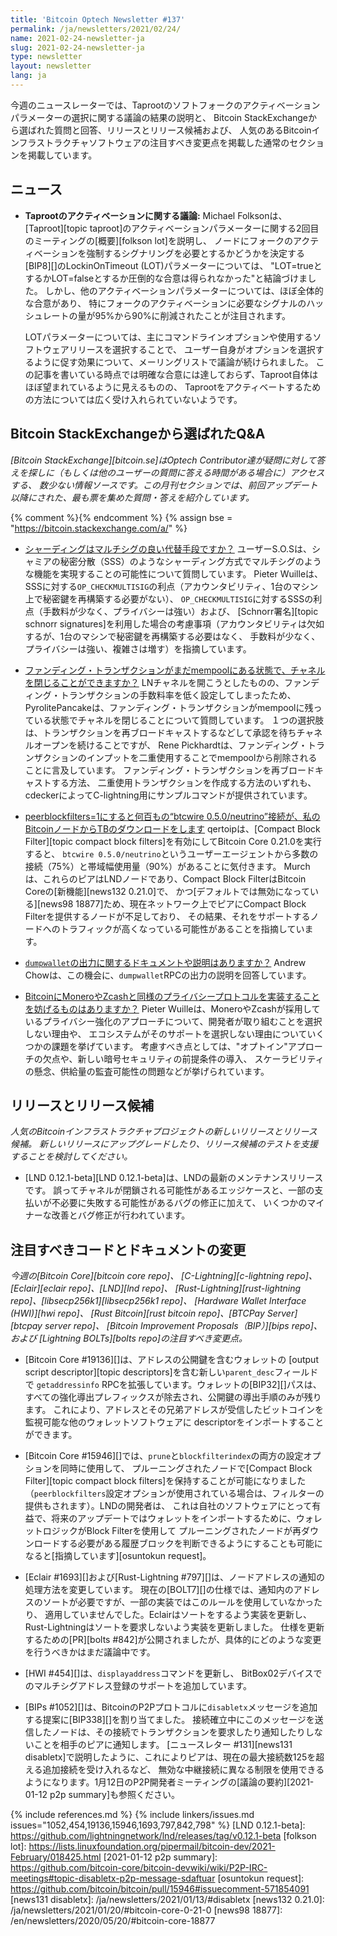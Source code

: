 ```yaml
---
title: 'Bitcoin Optech Newsletter #137'
permalink: /ja/newsletters/2021/02/24/
name: 2021-02-24-newsletter-ja
slug: 2021-02-24-newsletter-ja
type: newsletter
layout: newsletter
lang: ja
---
```

今週のニュースレーターでは、Taprootのソフトフォークのアクティベーションパラメーターの選択に関する議論の結果の説明と、
Bitcoin StackExchangeから選ばれた質問と回答、リリースとリリース候補および、
人気のあるBitcoinインフラストラクチャソフトウェアの注目すべき変更点を掲載した通常のセクションを掲載しています。

## ニュース

- **Taprootのアクティベーションに関する議論:** Michael Folksonは、
  [Taproot][topic taproot]のアクティベーションパラメーターに関する2回目のミーティングの[概要][folkson lot]を説明し、
  ノードにフォークのアクティベーションを強制するシグナリングを必要とするかどうかを決定する[BIP8][]のLockinOnTimeout (LOT)パラメーターについては、
  "LOT=trueとするかLOT=falseとするか圧倒的な合意は得られなかった"と結論づけました。
  しかし、他のアクティベーションパラメーターについては、ほぼ全体的な合意があり、
  特にフォークのアクティベーションに必要なシグナルのハッシュレートの量が95%から90%に削減されたことが注目されます。

    LOTパラメーターについては、主にコマンドラインオプションや使用するソフトウェアリリースを選択することで、
    ユーザー自身がオプションを選択するように促す効果について、メーリングリストで議論が続けられました。
    この記事を書いている時点では明確な合意には達しておらず、Taproot自体はほぼ望まれているように見えるものの、
    Taprootをアクティベートするための方法については広く受け入れられていないようです。

## Bitcoin StackExchangeから選ばれたQ&A

*[Bitcoin StackExchange][bitcoin.se]はOptech Contributor達が疑問に対して答えを探しに（もしくは他のユーザーの質問に答える時間がある場合に）アクセスする、
数少ない情報ソースです。この月刊セクションでは、前回アップデート以降にされた、最も票を集めた質問・答えを紹介しています。*

{% comment %}<!-- https://bitcoin.stackexchange.com/search?tab=votes&q=created%3a1m..%20is%3aanswer -->{% endcomment %}
{% assign bse = "https://bitcoin.stackexchange.com/a/" %}

- [<!--is-sharding-a-good-alternative-to-multisig-->シャーディングはマルチシグの良い代替手段ですか？]({{bse}}102007)
  ユーザーS.O.Sは、シャミアの秘密分散（SSS）のようなシャーディング方式でマルチシグのような機能を実現することの可能性について質問しています。
  Pieter Wuilleは、SSSに対する`OP_CHECKMULTISIG`の利点（アカウンタビリティ、1台のマシン上で秘密鍵を再構築する必要がない）、
  `OP_CHECKMULTISIG`に対するSSSの利点（手数料が少なく、プライバシーは強い）および、
  [Schnorr署名][topic schnorr signatures]を利用した場合の考慮事項（アカウンタビリティは欠如するが、1台のマシンで秘密鍵を再構築する必要はなく、
  手数料が少なく、プライバシーは強い、複雑さは増す）を指摘しています。

- [<!--can-a-channel-be-closed-while-the-funding-tx-is-still-stuck-in-the-mempool-->ファンディング・トランザクションがまだmempoolにある状態で、チャネルを閉じることができますか？]({{bse}}102180)
  LNチャネルを開こうとしたものの、ファンディング・トランザクションの手数料率を低く設定してしまったため、
  PyrolitePancakeは、ファンディング・トランザクションがmempoolに残っている状態でチャネルを閉じることについて質問しています。
  １つの選択肢は、トランザクションを再ブロードキャストするなどして承認を待ちチャネルオープンを続けることですが、
  Rene Pickhardtは、ファンディング・トランザクションのインプットを二重使用することでmempoolから削除されることに言及しています。
  ファンディング・トランザクションを再ブロードキャストする方法、
  二重使用トランザクションを作成する方法のいずれも、cdeckerによってC-lightning用にサンプルコマンドが提供されています。

- [<!--with-peerblockfilters-1-hundreds-of-btcwire-0-5-0-neutrino-connections-are-downloading-tb-from-my-bitcoin-node-->peerblockfilters=1にすると何百もの“btcwire 0.5.0/neutrino”接続が、私のBitcoinノードからTBのダウンロードをします]({{bse}}102263)
  qertoipは、[Compact Block Filter][topic compact block filters]を有効にしてBitcoin Core 0.21.0を実行すると、
  `btcwire 0.5.0/neutrino`というユーザーエージェントから多数の接続（75%）と帯域幅使用量（90%）があることに気付きます。
  Murchは、これらのピアはLNDノードであり、Compact Block FilterはBitcoin Coreの[新機能][news132 0.21.0]で、
  かつ[デフォルトでは無効になっている][news98 18877]ため、現在ネットワーク上でピアにCompact Block Filterを提供するノードが不足しており、
  その結果、それをサポートするノードへのトラフィックが高くなっている可能性があることを指摘しています。

- [<!--is-there-dumpwallet-output-documentation-explanation-->`dumpwallet`の出力に関するドキュメントや説明はありますか？]({{bse}}101767)
  Andrew Chowは、この機会に、`dumpwallet`RPCの出力の説明を回答しています。

- [<!--is-there-something-about-bitcoin-that-prevents-implementing-the-same-privacy-protocols-of-monero-and-zcash-->BitcoinにMoneroやZcashと同様のプライバシープロトコルを実装することを妨げるものはありますか？]({{bse}}101868)
  Pieter Wuilleは、MoneroやZcashが採用しているプライバシー強化のアプローチについて、開発者が取り組むことを選択しない理由や、
  エコシステムがそのサポートを選択しない理由についていくつかの課題を挙げています。
  考慮すべき点としては、"オプトイン"アプローチの欠点や、新しい暗号セキュリティの前提条件の導入、
  スケーラビリティの懸念、供給量の監査可能性の問題などが挙げられています。

## リリースとリリース候補

*人気のBitcoinインフラストラクチャプロジェクトの新しいリリースとリリース候補。
新しいリリースにアップグレードしたり、リリース候補のテストを支援することを検討してください。*

- [LND 0.12.1-beta][LND 0.12.1-beta]は、LNDの最新のメンテナンスリリースです。
  誤ってチャネルが閉鎖される可能性があるエッジケースと、一部の支払いが不必要に失敗する可能性があるバグの修正に加えて、
  いくつかのマイナーな改善とバグ修正が行われています。

## 注目すべきコードとドキュメントの変更

*今週の[Bitcoin Core][bitcoin core repo]、
[C-Lightning][c-lightning repo]、[Eclair][eclair repo]、[LND][lnd repo]、
[Rust-Lightning][rust-lightning repo]、[libsecp256k1][libsecp256k1 repo]、
[Hardware Wallet Interface (HWI)][hwi repo]、
[Rust Bitcoin][rust bitcoin repo]、[BTCPay Server][btcpay server repo]、
[Bitcoin Improvement Proposals（BIP）][bips repo]、および
[Lightning BOLTs][bolts repo]の注目すべき変更点。*

- [Bitcoin Core #19136][]は、アドレスの公開鍵を含むウォレットの
  [output script descriptor][topic descriptors]を含む新しい`parent_desc`フィールドで
  `getaddressinfo` RPCを拡張しています。ウォレットの[BIP32][]パスは、
  すべての強化導出プレフィックスが除去され、公開鍵の導出手順のみが残ります。
  これにより、アドレスとその兄弟アドレスが受信したビットコインを監視可能な他のウォレットソフトウェアに
  descriptorをインポートすることができます。

- [Bitcoin Core #15946][]では、`prune`と`blockfilterindex`の両方の設定オプションを同時に使用して、
  プルーニングされたノードで[Compact Block Filter][topic compact block filters]を保持することが可能になりました
  （`peerblockfilters`設定オプションが使用されている場合は、フィルターの提供もされます）。LNDの開発者は、
  これは自社のソフトウェアにとって有益で、将来のアップデートではウォレットをインポートするために、ウォレットロジックがBlock Filterを使用して
  プルーニングされたノードが再ダウンロードする必要がある履歴ブロックを判断できるようにすることも可能になると[指摘しています][osuntokun request]。

- [Eclair #1693][]および[Rust-Lightning #797][]は、ノードアドレスの通知の処理方法を変更しています。
  現在の[BOLT7][]の仕様では、通知内のアドレスのソートが必要ですが、一部の実装ではこのルールを使用していなかったり、
  適用していませんでした。Eclairはソートをするよう実装を更新し、Rust-Lightningはソートを要求しないよう実装を更新しました。
  仕様を更新するための[PR][bolts #842]が公開されましたが、具体的にどのような変更を行うべきかはまだ議論中です。

- [HWI #454][]は、`displayaddress`コマンドを更新し、
  BitBox02デバイスでのマルチシグアドレス登録のサポートを追加しています。

- [BIPs #1052][]は、BitcoinのP2Pプロトコルに`disabletx`メッセージを追加する提案に[BIP338][]を割り当てました。
  接続確立中にこのメッセージを送信したノードは、その接続でトランザクションを要求したり通知したりしないことを相手のピアに通知します。
  [ニュースレター #131][news131 disabletx]で説明したように、これによりピアは、現在の最大接続数125を超える追加接続を受け入れるなど、
  無効な中継接続に異なる制限を使用できるようになります。1月12日のP2P開発者ミーティングの[議論の要約][2021-01-12 p2p summary]も参照ください。

{% include references.md %}
{% include linkers/issues.md issues="1052,454,19136,15946,1693,797,842,798" %}
[LND 0.12.1-beta]: https://github.com/lightningnetwork/lnd/releases/tag/v0.12.1-beta
[folkson lot]: https://lists.linuxfoundation.org/pipermail/bitcoin-dev/2021-February/018425.html
[2021-01-12 p2p summary]: https://github.com/bitcoin-core/bitcoin-devwiki/wiki/P2P-IRC-meetings#topic-disabletx-p2p-message-sdaftuar
[osuntokun request]: https://github.com/bitcoin/bitcoin/pull/15946#issuecomment-571854091
[news131 disabletx]: /ja/newsletters/2021/01/13/#disabletx
[news132 0.21.0]: /ja/newsletters/2021/01/20/#bitcoin-core-0-21-0
[news98 18877]: /en/newsletters/2020/05/20/#bitcoin-core-18877
